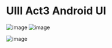 # UIII Act3 Android UI

![image](https://github.com/user-attachments/assets/31cc1ec4-554d-4a42-9e2c-7728be88f51b)
![image](https://github.com/user-attachments/assets/8ae2ba74-8c4c-4b7e-ade7-7ec5382803d8)

![image](https://github.com/user-attachments/assets/f89fd625-7e80-4211-9958-6fa3903c8b0a)
